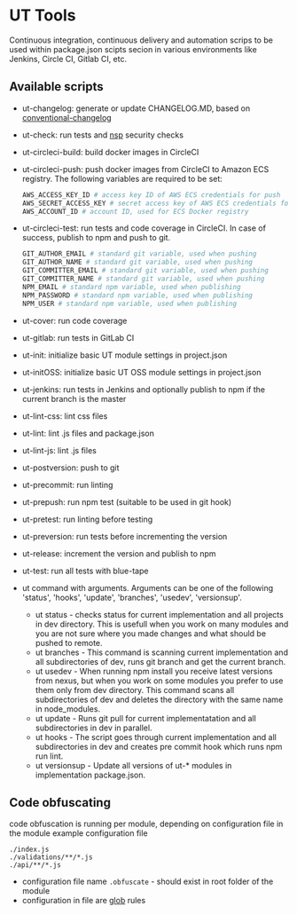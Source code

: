 # UT Tools

Continuous integration, continuous delivery and automation scrips to be used
within package.json scipts secion in various environments like Jenkins,
Circle CI, Gitlab CI, etc.

## Available scripts

* ut-changelog: generate or update CHANGELOG.MD, based on [conventional-changelog](https://www.npmjs.com/package/conventional-changelog)
* ut-check: run tests and [nsp](https://www.npmjs.com/package/nsp) security checks
* ut-circleci-build: build docker images in CircleCI
* ut-circleci-push: push docker images from CircleCI to Amazon ECS registry.
  The following variables are required to be set:

  ```bash
  AWS_ACCESS_KEY_ID # access key ID of AWS ECS credentials for push
  AWS_SECRET_ACCESS_KEY # secret access key of AWS ECS credentials for push
  AWS_ACCOUNT_ID # account ID, used for ECS Docker registry
  ```

* ut-circleci-test: run tests and code coverage in CircleCI. In case of success,
  publish to npm and push to git.

  ```bash
  GIT_AUTHOR_EMAIL # standard git variable, used when pushing
  GIT_AUTHOR_NAME # standard git variable, used when pushing
  GIT_COMMITTER_EMAIL # standard git variable, used when pushing
  GIT_COMMITTER_NAME # standard git variable, used when pushing
  NPM_EMAIL # standard npm variable, used when publishing
  NPM_PASSWORD # standard npm variable, used when publishing
  NPM_USER # standard npm variable, used when publishing
  ```

* ut-cover: run code coverage
* ut-gitlab: run tests in GitLab CI
* ut-init: initialize basic UT module settings in project.json
* ut-initOSS: initialize basic UT OSS module settings in project.json
* ut-jenkins: run tests in Jenkins and optionally publish to npm if the current
  branch is the master
* ut-lint-css: lint css files
* ut-lint: lint .js files and package.json
* ut-lint-js: lint .js files
* ut-postversion: push to git
* ut-precommit: run linting
* ut-prepush: run npm test (suitable to be used in git hook)
* ut-pretest: run linting before testing
* ut-preversion: run tests before incrementing the version
* ut-release: increment the version and publish to npm
* ut-test: run all tests with blue-tape

* ut command with arguments. Arguments can be one of the following 'status',
  'hooks', 'update', 'branches', 'usedev', 'versionsup'.
  * ut status - checks status for current implementation and all projects in dev
    directory. This is usefull when you work on many modules and you are not sure
    where you made changes and what should be pushed to remote.
  * ut branches - This command is scanning current implementation and all
    subdirectories of dev, runs git branch and get the current branch.
  * ut usedev - When running npm install you receive latest versions from nexus,
    but when you work on some modules you prefer to use them only from dev
    directory. This command scans all subdirectories of dev and deletes the
    directory with the same name in node_modules.
  * ut update - Runs git pull for current implementatation and all
    subdirectories in dev in parallel.
  * ut hooks - The script goes through current implementation and all
    subdirectories in dev and creates pre commit hook which runs npm run lint.
  * ut versionsup - Update all versions of ut-* modules in implementation package.json.

## Code obfuscating

  code obfuscation is running per module, depending on configuration file in the
  module example configuration file

  ``` text
  ./index.js
  ./validations/**/*.js
  ./api/**/*.js
  ```

* configuration file name `.obfuscate` - should exist in root folder of the module
* configuration in file are [glob](https://github.com/isaacs/node-glob) rules
